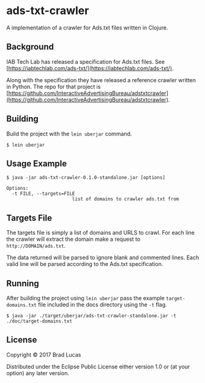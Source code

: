 # ads-txt-crawler

A implementation of a crawler for Ads.txt files written in Clojure.

## Background

IAB Tech Lab has released a specification for Ads.txt files. See [https://iabtechlab.com/ads-txt/](https://iabtechlab.com/ads-txt/).

Along with the specification they have released a reference crawler written in Python. The repo for that project is [https://github.com/InteractiveAdvertisingBureau/adstxtcrawler](https://github.com/InteractiveAdvertisingBureau/adstxtcrawler).

## Building

Build the project with the `lein uberjar` command.

```
$ lein uberjar
```


## Usage Example

```
$ java -jar ads-txt-crawler-0.1.0-standalone.jar [options]

Options:
  -t FILE, --targets=FILE
                        list of domains to crawler ads.txt from
```

## Targets File

The targets file is simply a list of domains and URLS to crawl. For each line the crawler will extract the domain make a request to `http://DOMAIN/ads.txt`.

The data returned will be parsed to ignore blank and commented lines. Each valid line will be parsed according to the Ads.txt specification.

## Running

After building the project using `lein uberjar` pass the example `target-domains.txt` file included in the docs directory using the `-t` flag.

```
$ java -jar ./target/uberjar/ads-txt-crawler-standalone.jar -t ./doc/target-domains.txt
```


## License

Copyright © 2017 Brad Lucas

Distributed under the Eclipse Public License either version 1.0 or (at
your option) any later version.
